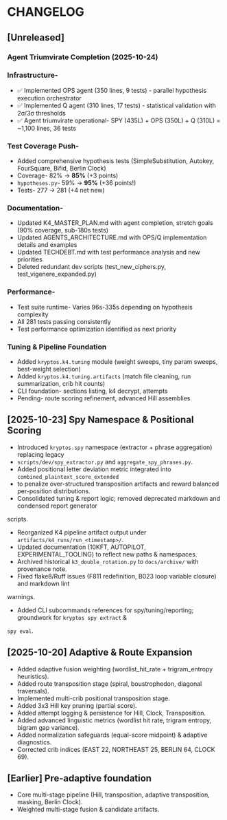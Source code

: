# CHANGELOG

## [Unreleased]

### Agent Triumvirate Completion (2025-10-24)

### Infrastructure-

- ✅ Implemented OPS agent (350 lines, 9 tests) - parallel hypothesis execution orchestrator
- ✅ Implemented Q agent (310 lines, 17 tests) - statistical validation with 2σ/3σ thresholds
- ✅ Agent triumvirate operational- SPY (435L) + OPS (350L) + Q (310L) = ~1,100 lines, 36 tests

### Test Coverage Push-

- Added comprehensive hypothesis tests (SimpleSubstitution, Autokey, FourSquare, Bifid, Berlin Clock)
- Coverage- 82% → **85%** (+3 points)
- `hypotheses.py`- 59% → **95%** (+36 points!)
- Tests- 277 → 281 (+4 net new)

### Documentation-

- Updated K4_MASTER_PLAN.md with agent completion, stretch goals (90% coverage, sub-180s tests)
- Updated AGENTS_ARCHITECTURE.md with OPS/Q implementation details and examples
- Updated TECHDEBT.md with test performance analysis and new priorities
- Deleted redundant dev scripts (test_new_ciphers.py, test_vigenere_expanded.py)

### Performance-

- Test suite runtime- Varies 96s-335s depending on hypothesis complexity
- All 281 tests passing consistently
- Test performance optimization identified as next priority

### Tuning & Pipeline Foundation

- Added `kryptos.k4.tuning` module (weight sweeps, tiny param sweeps, best-weight selection)
- Added `kryptos.k4.tuning.artifacts` (match file cleaning, run summarization, crib hit counts)
- CLI foundation- sections listing, k4 decrypt, attempts
- Pending- route scoring refinement, advanced Hill assemblies

## [2025-10-23] Spy Namespace & Positional Scoring

- Introduced `kryptos.spy` namespace (extractor + phrase aggregation) replacing legacy
- `scripts/dev/spy_extractor.py` and `aggregate_spy_phrases.py`.
- Added positional letter deviation metric integrated into `combined_plaintext_score_extended`
- to penalize over-structured transposition artifacts and reward balanced per-position distributions.
- Consolidated tuning & report logic; removed deprecated markdown and condensed report generator

scripts.

- Reorganized K4 pipeline artifact output under `artifacts/k4_runs/run_<timestamp>/`.
- Updated documentation (10KFT, AUTOPILOT, EXPERIMENTAL_TOOLING) to reflect new paths & namespaces.
- Archived historical `k3_double_rotation.py` to `docs/archive/` with provenance note.
- Fixed flake8/Ruff issues (F811 redefinition, B023 loop variable closure) and markdown lint

warnings.

- Added CLI subcommands references for spy/tuning/reporting; groundwork for `kryptos spy extract` &

`spy eval`.

## [2025-10-20] Adaptive & Route Expansion

- Added adaptive fusion weighting (wordlist_hit_rate + trigram_entropy heuristics).
- Added route transposition stage (spiral, boustrophedon, diagonal traversals).
- Implemented multi-crib positional transposition stage.
- Added 3x3 Hill key pruning (partial score).
- Added attempt logging & persistence for Hill, Clock, Transposition.
- Added advanced linguistic metrics (wordlist hit rate, trigram entropy, bigram gap variance).
- Added normalization safeguards (equal-score midpoint) & adaptive diagnostics.
- Corrected crib indices (EAST 22, NORTHEAST 25, BERLIN 64, CLOCK 69).

## [Earlier] Pre-adaptive foundation

- Core multi-stage pipeline (Hill, transposition, adaptive transposition, masking, Berlin Clock).
- Weighted multi-stage fusion & candidate artifacts.
